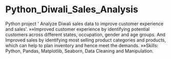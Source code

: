 # Python_Diwali_Sales_Analysis
Python project ' Analyze Diwali sales data to improve customer experience and sales'.
»»Improved customer experience by identifying potential customers across different states, occupation, gender and age groups.
  And Improved sales by identifying most selling product categories and products, which can help to plan inventory and hence meet the demands.
»»Skills: Python, Pandas, Matplotlib, Seaborn, Data Cleaning and Manipulation.
